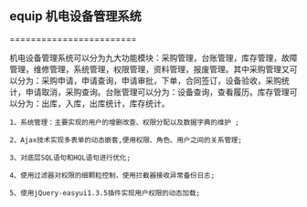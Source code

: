 ## equip 机电设备管理系统
========================

机电设备管理系统可以分为九大功能模块：采购管理，台账管理，库存管理，故障管理，维修管理，系统管理，权限管理，资料管理，报废管理。其中采购管理又可以分为：采购申请，申请查询，申请审批，下单，合同签订，设备验收，采购统计，申请取消，采购查询。台账管理可以分为：设备查询，查看履历。库存管理可以分为：出库，入库，出库统计，库存统计。

    1、系统管理：主要实现的用户的增删改查、权限分配以及数据字典的维护 ;

    2、Ajax技术实现多表单的动态嵌套,便用权限、角色、用户之间的关系管理;

    3、对底层SQL语句和HQL语句进行优化;
    
    4、使用过滤器对权限的细颗粒控制，使用拦截器接收异常备份日志;
    
    5、使用jQuery-easyui1.3.5插件实现用户权限的动态加载;



